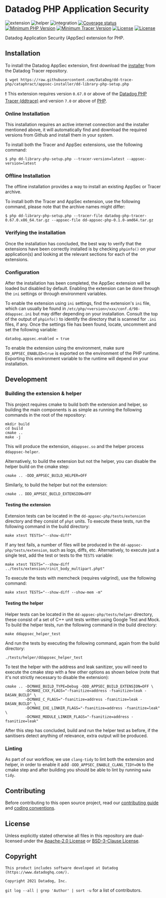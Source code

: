 # Datadog PHP Application Security

![extension](https://github.com/DataDog/dd-appsec-php/actions/workflows/extension.yml/badge.svg?branch=master)
![helper](https://github.com/DataDog/dd-appsec-php/actions/workflows/helper.yml/badge.svg?branch=master)
![integration](https://github.com/DataDog/dd-appsec-php/actions/workflows/integration.yml/badge.svg?branch=master)
[![Coverage status](https://codecov.io/github/DataDog/dd-appsec-php/coverage.svg?branch=master)](https://codecov.io/github/DataDog/dd-appsec-php?branch=master)
[![Minimum PHP Version](https://img.shields.io/badge/php-%3E%3D%207.0-8892BF.svg)](https://php.net/)
[![Minimum Tracer Version](https://img.shields.io/badge/tracer-%3E%3D%200.67.0-2892BF.svg)](https://github.com/DataDog/dd-trace-php)
[![License](https://img.shields.io/badge/License-BSD%203--Clause-blue.svg)](LICENSE)
[![License](https://img.shields.io/badge/License-Apache%202.0-blue.svg)](LICENSE)

Datadog Application Security (AppSec) extension for PHP. 

## Installation

To install the Datadog AppSec extension, first download the [installer](https://raw.githubusercontent.com/DataDog/dd-trace-php/cataphract/appsec-installer/dd-library-php-setup.php) from the Datadog Tracer repository. 

```
$ wget https://raw.githubusercontent.com/DataDog/dd-trace-php/cataphract/appsec-installer/dd-library-php-setup.php
```
:exclamation: This extension requires version `0.67.0` or above of the [Datadog PHP Tracer (ddtrace)](https://github.com/DataDog/dd-trace-php) and version `7.0` or above of [PHP](https://php.net). 

### Online Installation 

This installation requires an active internet connection and the installer mentioned above, it will automatically find and download the required versions from Github and install them in your system. 

To install both the Tracer and AppSec extensions, use the following command:
```
$ php dd-library-php-setup.php --tracer-version=latest --appsec-version=latest
```

### Offline Installation

The offline installation provides a way to install an existing AppSec or Tracer archive.

To install both the Tracer and AppSec extension, use the following command, please note that the archive names might differ:
```
$ php dd-library-php-setup.php --tracer-file datadog-php-tracer-0.67.0.x86_64.tar.gz --appsec-file dd-appsec-php-0.1.0-amd64.tar.gz
```

### Verifying the installation

Once the installation has concluded, the best way to verify that the extensions have been correctly installed is by checking `phpinfo()` on your application(s) and looking at the relevant sections for each of the extensions. 

### Configuration

After the installation has been completed, the AppSec extension will be loaded but disabled by default. Enabling the extension can be done through the `ini` settings or through environment variables.

To enable the extension using `ini` settings, find the extension's `ini` file, which can usually be found in  `/etc/php/<version>/xxx/conf.d/98-ddappsec.ini` but may differ depending on your installation. Consult the top of the output of `phpinfo()` to identify the directory that is scanned for `.ini` files, if any. Once the settings file has been found, locate, uncomment and set the following variable:
```
datadog.appsec.enabled = true
```
To enable the extension using the environment, make sure `DD_APPSEC_ENABLED=true` is exported on the environment of the PHP runtime. Exporting this environment variable to the runtime will depend on your installation.

## Development

### Building the extension & helper

This project requires cmake to build both the extension and helper, so building the main components is as simple as running the following commands in the root of the repository:
```
mkdir build
cd build
cmake ..
make -j
```
This will produce the extension, `ddappsec.so` and the helper process `ddappsec-helper`.

Alternatively, to build the extension but not the helper, you can disable the helper build on the cmake step:
```
cmake .. -DDD_APPSEC_BUILD_HELPER=OFF 
```
Similarly, to build the helper but not the extension:
```
cmake .. DDD_APPSEC_BUILD_EXTENSION=OFF 
```

#### Testing the extension

Extension tests can be located in the `dd-appsec-php/tests/extension` directory and they consist of `phpt` units. To execute these tests, run the following command in the build directory:
```
make xtest TESTS="--show-diff"
```
If any test fails, a number of files will be produced in the `dd-appsec-php/tests/extension`, such as logs, diffs, etc. Alternatively, to execute just a single test, add the test or tests to the `TESTS` variable:
```
make xtest TESTS="--show-diff ../tests/extension/rinit_body_multipart.phpt"
```
To execute the tests with memcheck (requires valgrind), use the following command:
```
make xtest TESTS="--show-diff --show-mem -m"
```
#### Testing the helper

Helper tests can be located in the `dd-appsec-php/tests/helper` directory, these consist of a set of C++ unit tests written using Google Test and Mock. To build the helper tests, run the following command in the build directory:
```
make ddappsec_helper_test
```
And run the tests by executing the following command, again from the build directory:
```
./tests/helper/ddappsec_helper_test
```
To test the helper with the address and leak sanitizer, you will need to execute the cmake step with a few other options as shown below (note that it's not strictly necessary to disable the extension):
```
cmake .. -DCMAKE_BUILD_TYPE=Debug -DDD_APPSEC_BUILD_EXTENSION=OFF \
         -DCMAKE_CXX_FLAGS="-fsanitize=address -fsanitize=leak -DASAN_BUILD" \
         -DCMAKE_C_FLAGS="-fsanitize=address -fsanitize=leak -DASAN_BUILD" \
         -DCMAKE_EXE_LINKER_FLAGS="-fsanitize=address -fsanitize=leak" \
         -DCMAKE_MODULE_LINKER_FLAGS="-fsanitize=address -fsanitize=leak"
```
After this step has concluded, build and run the helper test as before, if the sanitisers detect anything of relevance, extra output will be produced.

### Linting

As part of our workflow, we use `clang-tidy` to lint both the extension and helper, in order to enable it add `-DDD_APPSEC_ENABLE_CLANG_TIDY=ON` to the cmake step and after building you should be able to lint by running `make tidy`.

## Contributing

Before contributing to this open source project, read our [contributing guide](CONTRIBUTING.md) and [coding conventions](CONVENTIONS.md).

## License

Unless explicitly stated otherwise all files in this repository are dual-licensed under the [Apache-2.0 License](LICENSE.Apache) or [BSD-3-Clause License](LICENSE.BSD3).

## Copyright
```
This product includes software developed at Datadog (https://www.datadoghq.com/).

Copyright 2021 Datadog, Inc.
```
`git log --all | grep 'Author' | sort -u` for a list of contributors.
